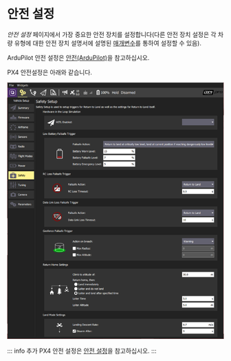 # 안전 설정

_안전 설정_ 페이지에서 가장 중요한 안전 장치를 설정합니다(다른 안전 장치 설정은 각 차량 유형에 대한 안전 장치 설명서에 설명된 [매개변수](../SetupView/Parameters.md)를 통하여 설정할 수 있음).

ArduPilot 안전 설정은 [안전(ArduPilot)](../SetupView/safety_ardupilot.md)을 참고하십시오.

PX4 안전설정은 아래와 같습니다.

![안전 설정 - PX4](../../../assets/setup/PX4Safety.jpg)

::: info
추가 PX4 안전 설정은 [안전 설정](https://docs.px4.io/en/config/safety.html)을 참고하십시오.
:::
